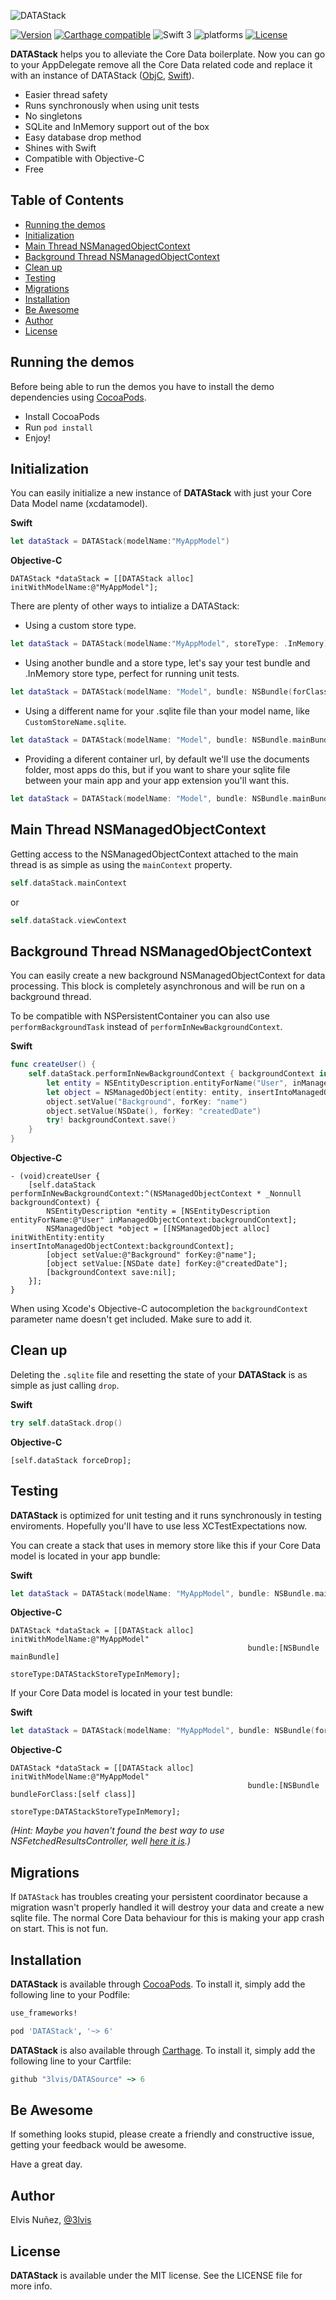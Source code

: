![DATAStack](https://raw.githubusercontent.com/3lvis/DATAStack/master/Images/datastack-logo2.png)

[![Version](https://img.shields.io/cocoapods/v/DATAStack.svg?style=flat)](https://cocoapods.org/pods/DATAStack)
[![Carthage compatible](https://img.shields.io/badge/Carthage-compatible-4BC51D.svg?style=flat)](https://github.com/3lvis/DATAStack)
![Swift 3](https://img.shields.io/badge/Swift-3-orange.svg)
![platforms](https://img.shields.io/badge/platforms-iOS%20%7C%20OS%20X%20%7C%20watchOS%20%7C%20tvOS%20-lightgrey.svg)
[![License](https://img.shields.io/cocoapods/l/DATAStack.svg?style=flat)](https://cocoapods.org/pods/DATAStack)

**DATAStack** helps you to alleviate the Core Data boilerplate. Now you can go to your AppDelegate remove all the Core Data related code and replace it with an instance of DATAStack ([ObjC](DemoObjectiveC/AppDelegate.m), [Swift](DemoSwift/AppDelegate.swift)).

- Easier thread safety
- Runs synchronously when using unit tests
- No singletons
- SQLite and InMemory support out of the box
- Easy database drop method
- Shines with Swift
- Compatible with Objective-C
- Free

## Table of Contents

* [Running the demos](#running-the-demos)
* [Initialization](#initialization)
* [Main Thread NSManagedObjectContext](#main-thread-nsmanagedobjectcontext)
* [Background Thread NSManagedObjectContext](#background-thread-nsmanagedobjectcontext)
* [Clean up](#clean-up)
* [Testing](#testing)
* [Migrations](#migrations)
* [Installation](#installation)
* [Be Awesome](#be-awesome)
* [Author](#author)
* [License](#license)

## Running the demos
Before being able to run the demos you have to install the demo dependencies using [CocoaPods](https://cocoapods.org/).

- Install CocoaPods
- Run `pod install`
- Enjoy!

## Initialization

You can easily initialize a new instance of **DATAStack** with just your Core Data Model name (xcdatamodel).

**Swift**
``` swift
let dataStack = DATAStack(modelName:"MyAppModel")
```

**Objective-C**
``` objc
DATAStack *dataStack = [[DATAStack alloc] initWithModelName:@"MyAppModel"];
```

There are plenty of other ways to intialize a DATAStack:

- Using a custom store type.

``` swift
let dataStack = DATAStack(modelName:"MyAppModel", storeType: .InMemory)
```

- Using another bundle and a store type, let's say your test bundle and .InMemory store type, perfect for running unit tests.

``` swift
let dataStack = DATAStack(modelName: "Model", bundle: NSBundle(forClass: Tests.self), storeType: .InMemory)
```

- Using a different name for your .sqlite file than your model name, like `CustomStoreName.sqlite`.

``` swift
let dataStack = DATAStack(modelName: "Model", bundle: NSBundle.mainBundle(), storeType: .SQLite, storeName: "CustomStoreName")
```

- Providing a diferent container url, by default we'll use the documents folder, most apps do this, but if you want to share your sqlite file between your main app and your app extension you'll want this.

``` swift
let dataStack = DATAStack(modelName: "Model", bundle: NSBundle.mainBundle(), storeType: .SQLite, storeName: "CustomStoreName", containerURL: sharedURL)
```

## Main Thread NSManagedObjectContext

Getting access to the NSManagedObjectContext attached to the main thread is as simple as using the `mainContext` property.

```swift
self.dataStack.mainContext
```

or

```swift
self.dataStack.viewContext
```

## Background Thread NSManagedObjectContext

You can easily create a new background NSManagedObjectContext for data processing. This block is completely asynchronous and will be run on a background thread.

To be compatible with NSPersistentContainer you can also use `performBackgroundTask` instead of `performInNewBackgroundContext`.

**Swift**
```swift
func createUser() {
    self.dataStack.performInNewBackgroundContext { backgroundContext in
        let entity = NSEntityDescription.entityForName("User", inManagedObjectContext: backgroundContext)!
        let object = NSManagedObject(entity: entity, insertIntoManagedObjectContext: backgroundContext)
        object.setValue("Background", forKey: "name")
        object.setValue(NSDate(), forKey: "createdDate")
        try! backgroundContext.save()
    }
}
```

**Objective-C**
```objc
- (void)createUser {
    [self.dataStack performInNewBackgroundContext:^(NSManagedObjectContext * _Nonnull backgroundContext) {
        NSEntityDescription *entity = [NSEntityDescription entityForName:@"User" inManagedObjectContext:backgroundContext];
        NSManagedObject *object = [[NSManagedObject alloc] initWithEntity:entity insertIntoManagedObjectContext:backgroundContext];
        [object setValue:@"Background" forKey:@"name"];
        [object setValue:[NSDate date] forKey:@"createdDate"];
        [backgroundContext save:nil];
    }];
}
```

When using Xcode's Objective-C autocompletion the `backgroundContext` parameter name doesn't get included. Make sure to add it.

## Clean up

Deleting the `.sqlite` file and resetting the state of your **DATAStack** is as simple as just calling `drop`.

**Swift**
```swift
try self.dataStack.drop()
```

**Objective-C**
```objc
[self.dataStack forceDrop];
```

## Testing

**DATAStack** is optimized for unit testing and it runs synchronously in testing enviroments. Hopefully you'll have to use less XCTestExpectations now.

You can create a stack that uses in memory store like this if your Core Data model is located in your app bundle:

**Swift**
```swift
let dataStack = DATAStack(modelName: "MyAppModel", bundle: NSBundle.mainBundle(), storeType: .InMemory)
```

**Objective-C**
```objc
DATAStack *dataStack = [[DATAStack alloc] initWithModelName:@"MyAppModel"
                                                     bundle:[NSBundle mainBundle]
                                                  storeType:DATAStackStoreTypeInMemory];
```

If your Core Data model is located in your test bundle:

**Swift**
```swift
let dataStack = DATAStack(modelName: "MyAppModel", bundle: NSBundle(forClass: Tests.self), storeType: .InMemory)
```

**Objective-C**
```objc
DATAStack *dataStack = [[DATAStack alloc] initWithModelName:@"MyAppModel"
                                                     bundle:[NSBundle bundleForClass:[self class]]
                                                  storeType:DATAStackStoreTypeInMemory];
```

_(Hint: Maybe you haven't found the best way to use NSFetchedResultsController, well [here it is](https://github.com/3lvis/DATASource).)_

## Migrations

If `DATAStack` has troubles creating your persistent coordinator because a migration wasn't properly handled it will destroy your data and create a new sqlite file. The normal Core Data behaviour for this is making your app crash on start. This is not fun.

## Installation

**DATAStack** is available through [CocoaPods](http://cocoapods.org). To install it, simply add the following line to your Podfile:

```ruby
use_frameworks!

pod 'DATAStack', '~> 6'
```

**DATAStack** is also available through [Carthage](https://github.com/Carthage/Carthage). To install
it, simply add the following line to your Cartfile:

```ruby
github "3lvis/DATASource" ~> 6
```

## Be Awesome

If something looks stupid, please create a friendly and constructive issue, getting your feedback would be awesome.

Have a great day.

## Author

Elvis Nuñez, [@3lvis](https://twitter.com/3lvis)

## License

**DATAStack** is available under the MIT license. See the LICENSE file for more info.
